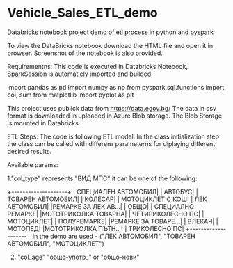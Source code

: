 # Vehicle_Sales_ETL_demo
Databricks notebook project demo of etl process in python and pyspark 

To view the DataBricks notebook download the HTML file and open it in browser.
Screenshot of the notebook is also provided.

Requirementns:
This code is executed in Databricks Notebook, SparkSession is automaticly imported and builded.

import pandas as pd
import numpy as np
from pyspark.sql.functions import col, sum
from matplotlib import pyplot as plt 

This project uses publick data from https://data.egov.bg/
The data in csv format is downloaded in uploaded in Azure Blob storage.
The Blob Storage is mounted in Databricks.

ETL Steps:
The code is following ETL model. 
In the class initialization step the class can be called with differenт parameterns for diplaying different desired results.

Available params:

1."col_type" represents "ВИД МПС"
it can be one of the following:

+--------------------+
| СПЕЦИАЛЕН АВТОМОБИЛ|
|             АВТОБУС|
|   ТОВАРЕН АВТОМОБИЛ|
|             КОЛЕСАР|
|    МОТОЦИКЛЕТ С КОШ|
|       ЛЕК АВТОМОБИЛ|
|РЕМАРКЕ ЗА ЛЕК АВ...|
|                ОБЩО|
|   СПЕЦИАЛНО РЕМАРКЕ|
|МОТОТРИКОЛКА ТОВАРНА|
|    ЧЕТИРИКОЛЕСНО ПС|
|          МОТОЦИКЛЕТ|
|         ПОЛУРЕМАРКЕ|
|РЕМАРКЕ ЗА ТОВАРЕ...|
|              ВЛЕКАЧ|
|             МОТОПЕД|
|МОТОТРИКОЛКА ПЪТН...|
|       ТРИКОЛЕСНО ПС|
+--------------------+
in the demo are used - 
("ЛЕК АВТОМОБИЛ", "ТОВАРЕН АВТОМОБИЛ", "МОТОЦИКЛЕТ")

2. "col_age" "общо-употр_" or "общо-нови"
